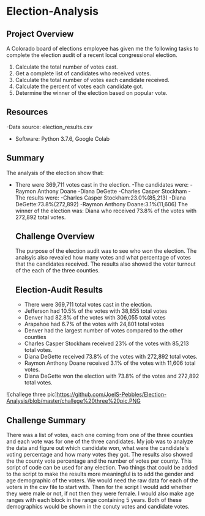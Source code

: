 # Election-Analysis

## Project Overview
A Colorado board of elections employee has given me the following tasks to complete the election audit of a recent local congressional election. 

1. Calculate the total number of votes cast.
2. Get a complete list of candidates who received votes.
3. Calculate the total number of votes each candidate received. 
4. Calculate the percent of votes each candidate got. 
5. Determine the winner of the election based on popular vote. 

## Resources
-Data source: election_results.csv
- Software: Python 3.7.6, Google Colab

## Summary 
The analysis of the election show that: 
- There were 369,711 votes cast in the election. 
-The candidates were: 
  -Raymon Anthony Doane 
  -Diana DeGette 
  -Charles Casper Stockham 
 -The results were: 
  -Charles Casper Stockham:23.0%(85,213) 
  -Diana DeGette:73.8%(272,892) 
  -Raymon Anthony Doane:3.1%(11,606) 
The winner of the election was: 
  Diana who received 73.8% of the votes with 272,892 total votes. 
  
  ## Challenge Overview
  The purpose of the election audit was to see who won the election. The analsyis also revealed how many votes and what percentage of votes that the candidates received. The results also showed the voter turnout of the each of the three counties. 
  
  ## Election-Audit Results
  * There were 369,711 total votes cast in the election.
  * Jefferson had 10.5% of the votes with 38,855 total votes
  * Denver had 82.8% of the votes with 306,055 total votes
  * Arapahoe had 6.7% of the votes with 24,801 total votes
  * Denver had the largest number of votes compared to the other counties
  * Charles Casper Stockham received 23% of the votes with 85,213 total votes. 
  * Diana DeGette received 73.8% of the votes with 272,892 total votes. 
  * Raymon Anthony Doane received 3.1% of the votes with 11,606 total votes.
  * Diana DeGette won the election with 73.8% of the votes and 272,892 total votes. 
  
![challege three pic]https://github.com/JoelS-Pebbles/Election-Analysis/blob/master/challege%20three%20pic.PNG
  
  ## Challenge Summary
  There was a list of votes, each one coming from one of the three counties and each vote was for one of the three candidates. My job was to analyze the data and figure out which candidate won, what were the candidate's voting percentage and how many votes they got. The results also showed the the county vote percentage and the number of votes per county.
  This script of code can be used for any election. Two things that could be added to the script to make the results more meaningful is to add the gender and age demographic of the voters. We would need the raw data for each of the voters in the csv file to start with. Then for the script I would add whether they were male or not, if not then they were female. I would also make age ranges with each block in the range containing 5 years. Both of these demographics would be shown in the conuty votes and candidate votes. 

